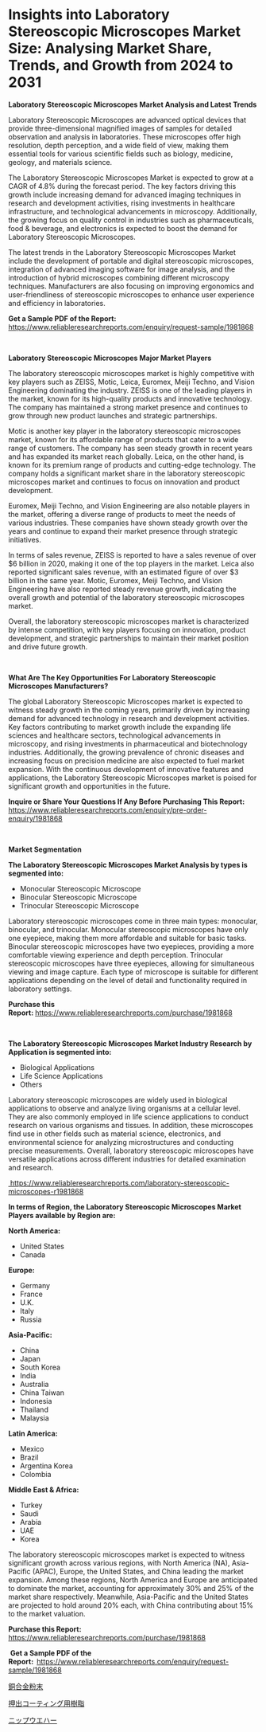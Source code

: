 <p><h1>Insights into Laboratory Stereoscopic Microscopes Market Size: Analysing Market Share, Trends, and Growth from 2024 to 2031</h1></p><p><strong>Laboratory Stereoscopic Microscopes Market Analysis and Latest Trends</strong></p>
<p><p>Laboratory Stereoscopic Microscopes are advanced optical devices that provide three-dimensional magnified images of samples for detailed observation and analysis in laboratories. These microscopes offer high resolution, depth perception, and a wide field of view, making them essential tools for various scientific fields such as biology, medicine, geology, and materials science.</p><p>The Laboratory Stereoscopic Microscopes Market is expected to grow at a CAGR of 4.8% during the forecast period. The key factors driving this growth include increasing demand for advanced imaging techniques in research and development activities, rising investments in healthcare infrastructure, and technological advancements in microscopy. Additionally, the growing focus on quality control in industries such as pharmaceuticals, food & beverage, and electronics is expected to boost the demand for Laboratory Stereoscopic Microscopes.</p><p>The latest trends in the Laboratory Stereoscopic Microscopes Market include the development of portable and digital stereoscopic microscopes, integration of advanced imaging software for image analysis, and the introduction of hybrid microscopes combining different microscopy techniques. Manufacturers are also focusing on improving ergonomics and user-friendliness of stereoscopic microscopes to enhance user experience and efficiency in laboratories.</p></p>
<p><strong>Get a Sample PDF of the Report:&nbsp;</strong> <a href="https://www.reliableresearchreports.com/enquiry/request-sample/1981868">https://www.reliableresearchreports.com/enquiry/request-sample/1981868</a></p>
<p>&nbsp;</p>
<p><strong>Laboratory Stereoscopic Microscopes Major Market Players</strong></p>
<p><p>The laboratory stereoscopic microscopes market is highly competitive with key players such as ZEISS, Motic, Leica, Euromex, Meiji Techno, and Vision Engineering dominating the industry. ZEISS is one of the leading players in the market, known for its high-quality products and innovative technology. The company has maintained a strong market presence and continues to grow through new product launches and strategic partnerships. </p><p>Motic is another key player in the laboratory stereoscopic microscopes market, known for its affordable range of products that cater to a wide range of customers. The company has seen steady growth in recent years and has expanded its market reach globally. Leica, on the other hand, is known for its premium range of products and cutting-edge technology. The company holds a significant market share in the laboratory stereoscopic microscopes market and continues to focus on innovation and product development.</p><p>Euromex, Meiji Techno, and Vision Engineering are also notable players in the market, offering a diverse range of products to meet the needs of various industries. These companies have shown steady growth over the years and continue to expand their market presence through strategic initiatives.</p><p>In terms of sales revenue, ZEISS is reported to have a sales revenue of over $6 billion in 2020, making it one of the top players in the market. Leica also reported significant sales revenue, with an estimated figure of over $3 billion in the same year. Motic, Euromex, Meiji Techno, and Vision Engineering have also reported steady revenue growth, indicating the overall growth and potential of the laboratory stereoscopic microscopes market. </p><p>Overall, the laboratory stereoscopic microscopes market is characterized by intense competition, with key players focusing on innovation, product development, and strategic partnerships to maintain their market position and drive future growth.</p></p>
<p>&nbsp;</p>
<p><strong>What Are The Key Opportunities For Laboratory Stereoscopic Microscopes Manufacturers?</strong></p>
<p><p>The global Laboratory Stereoscopic Microscopes market is expected to witness steady growth in the coming years, primarily driven by increasing demand for advanced technology in research and development activities. Key factors contributing to market growth include the expanding life sciences and healthcare sectors, technological advancements in microscopy, and rising investments in pharmaceutical and biotechnology industries. Additionally, the growing prevalence of chronic diseases and increasing focus on precision medicine are also expected to fuel market expansion. With the continuous development of innovative features and applications, the Laboratory Stereoscopic Microscopes market is poised for significant growth and opportunities in the future.</p></p>
<p><strong>Inquire or Share Your Questions If Any Before Purchasing This Report:</strong> <a href="https://www.reliableresearchreports.com/enquiry/pre-order-enquiry/1981868">https://www.reliableresearchreports.com/enquiry/pre-order-enquiry/1981868</a></p>
<p>&nbsp;</p>
<p><strong>Market Segmentation</strong></p>
<p><strong>The Laboratory Stereoscopic Microscopes Market Analysis by types is segmented into:</strong></p>
<p><ul><li>Monocular Stereoscopic Microscope</li><li>Binocular Stereoscopic Microscope</li><li>Trinocular Stereoscopic Microscope</li></ul></p>
<p><p>Laboratory stereoscopic microscopes come in three main types: monocular, binocular, and trinocular. Monocular stereoscopic microscopes have only one eyepiece, making them more affordable and suitable for basic tasks. Binocular stereoscopic microscopes have two eyepieces, providing a more comfortable viewing experience and depth perception. Trinocular stereoscopic microscopes have three eyepieces, allowing for simultaneous viewing and image capture. Each type of microscope is suitable for different applications depending on the level of detail and functionality required in laboratory settings.</p></p>
<p><strong>Purchase this Report:&nbsp;</strong><a href="https://www.reliableresearchreports.com/purchase/1981868">https://www.reliableresearchreports.com/purchase/1981868</a></p>
<p>&nbsp;</p>
<p><strong>The Laboratory Stereoscopic Microscopes Market Industry Research by Application is segmented into:</strong></p>
<p><ul><li>Biological Applications</li><li>Life Science Applications</li><li>Others</li></ul></p>
<p><p>Laboratory stereoscopic microscopes are widely used in biological applications to observe and analyze living organisms at a cellular level. They are also commonly employed in life science applications to conduct research on various organisms and tissues. In addition, these microscopes find use in other fields such as material science, electronics, and environmental science for analyzing microstructures and conducting precise measurements. Overall, laboratory stereoscopic microscopes have versatile applications across different industries for detailed examination and research.</p></p>
<p><a href="https://www.reliableresearchreports.com/laboratory-stereoscopic-microscopes-r1981868">&nbsp;https://www.reliableresearchreports.com/laboratory-stereoscopic-microscopes-r1981868</a></p>
<p><strong>In terms of Region, the Laboratory Stereoscopic Microscopes Market Players available by Region are:</strong></p>
<p>
    <p> <strong> North America: </strong>
        <ul>
            <li>United States</li>
            <li>Canada</li>
        </ul>
        </p> 
    <p> <strong> Europe: </strong>
        <ul>
            <li>Germany</li>
            <li>France</li>
            <li>U.K.</li>
            <li>Italy</li>
            <li>Russia</li>
        </ul>
        </p> 
    <p> <strong> Asia-Pacific: </strong>
        <ul>
            <li>China</li>
            <li>Japan</li>
            <li>South Korea</li>
            <li>India</li>
            <li>Australia</li>
            <li>China Taiwan</li>
            <li>Indonesia</li>
            <li>Thailand</li>
            <li>Malaysia</li>
        </ul>
        </p> 
    <p> <strong> Latin America: </strong>
        <ul>
            <li>Mexico</li>
            <li>Brazil</li>
            <li>Argentina Korea</li>
            <li>Colombia</li>
        </ul>
        </p> 
    <p> <strong> Middle East & Africa: </strong>
        <ul>
            <li>Turkey</li>
            <li>Saudi</li>
            <li>Arabia</li>
            <li>UAE</li>
            <li>Korea</li>
        </ul>
    </p>
    </p>
<p><p>The laboratory stereoscopic microscopes market is expected to witness significant growth across various regions, with North America (NA), Asia-Pacific (APAC), Europe, the United States, and China leading the market expansion. Among these regions, North America and Europe are anticipated to dominate the market, accounting for approximately 30% and 25% of the market share respectively. Meanwhile, Asia-Pacific and the United States are projected to hold around 20% each, with China contributing about 15% to the market valuation.</p></p>
<p><strong>Purchase this Report: </strong><a href="https://www.reliableresearchreports.com/purchase/1981868">https://www.reliableresearchreports.com/purchase/1981868</a></p>
<p>&nbsp;<strong>Get a Sample PDF of the Report:&nbsp;&nbsp;</strong><a href="https://www.reliableresearchreports.com/enquiry/request-sample/1981868">https://www.reliableresearchreports.com/enquiry/request-sample/1981868</a></p>
<p><strong></strong></p>
<p><p><a href="https://github.com/Fatimaklein1/Market-Research-Report-List-1/blob/main/507356345713.md">銅合金粉末</a></p><p><a href="https://github.com/CloydAbbott2023/Market-Research-Report-List-1/blob/main/765517645712.md">押出コーティング用樹脂</a></p><p><a href="https://github.com/AaronVargas43/Market-Research-Report-List-1/blob/main/980434845711.md">ニップウエハー</a></p></p>